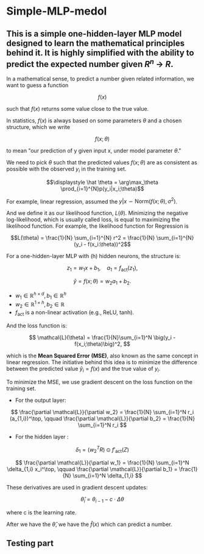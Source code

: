 # Simple-MLP-medol

## This is a simple one-hidden-layer MLP model designed to learn the mathematical principles behind it. It is highly simplified with the ability to predict the expected number given $R^n$ -> $R$.

In a mathematical sense, to predict a number given related information, we want to guess a function

$$f(x)$$

such that $f(x)$ returns some value close to the true value.

In statistics, $f(x)$ is always based on some parameters $\theta$ and a chosen structure, which we write

$$f(x;\theta)$$ 

to mean "our prediction of y given input x, under model parameter $\theta$."

We need to pick $\theta$ such that the predicted values $f(x;\theta)$ are as consistent as possible with the observed $y_i$ in the training set.

$$\displaystyle \hat \theta = \arg\max_\theta \prod_{i=1}^{N}p(y_i|x_i;\theta)$$

For example, linear regression, assumed the $y|x \backsim \text{Norm}(f(x;\theta), \sigma^2)$.

And we define it as our likelihood function, $L(\theta)$. Minimizing the negative log-likelihood, which is usually called loss, is equal to maximizing the likelihood function. For example, the likelihood function for Regression is

$$L(\theta) = \frac{1}{N} \sum_{i=1}^{N} r^2 = \frac{1}{N} \sum_{i=1}^{N} (y_i - f(x_i:\theta))^2$$

For a one-hidden-layer MLP with \(h\) hidden neurons, the structure is:

$$
z_1 = w_1 x + b_1, \quad 
a_1 = f_{\text{act}}(z_1),
$$

$$
\hat{y} = f(x;\theta) = w_2 a_1 + b_2.
$$

- $w_1 \in \mathbb{R}^{h \times d}, b_1 \in \mathbb{R}^h$  
- $w_2 \in \mathbb{R}^{1 \times h}, b_2 \in \mathbb{R}$  
- $f_{\text{act}}$ is a non-linear activation (e.g., ReLU, tanh).

And the loss function is:

$$
\mathcal{L}(\theta) = \frac{1}{N}\sum_{i=1}^N \big(y_i - f(x_i;\theta)\big)^2,
$$

which is the **Mean Squared Error (MSE)**, also known as the same concept in linear regression. The initiative behind this idea is to minimize the difference between the predicted value $\hat {y} _ i = f(x)$ and the true value of $y_i$.

To minimize the MSE, we use gradient descent on the loss function on the training set. 

- For the output layer:

$$
\frac{\partial \mathcal{L}}{\partial w_2} 
= \frac{1}{N} \sum_{i=1}^N r_i (a_{1,i})^\top,
\qquad
\frac{\partial \mathcal{L}}{\partial b_2} 
= \frac{1}{N} \sum_{i=1}^N r_i
$$

- For the hidden layer :

$$
\delta_1 = (w_2^T R) \odot f'_{\text{act}}(Z)
$$

$$
\frac{\partial \mathcal{L}}{\partial w_1} 
= \frac{1}{N} \sum_{i=1}^N \delta_{1,i} x_i^\top,
\qquad
\frac{\partial \mathcal{L}}{\partial b_1} 
= \frac{1}{N} \sum_{i=1}^N \delta_{1,i}
$$

These derivatives are used in gradient descent updates:

$$
\hat \theta_i = \theta_{i-1} - c \cdot \Delta \theta
$$ 

where c is the learning rate.

After we have the $\hat \theta$, we have the $\hat f(x)$ which can predict a number.


## Testing part










